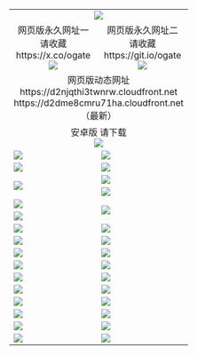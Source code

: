 ﻿<table>
  <tr></tr>
  <tr><td colspan=2 align=center><img src="https://d2dme8cmru71ha.cloudfront.net/Up/oGate.jpg" /></td></tr>
  <tr>
    <td align=center>网页版永久网址一<br/>请收藏<br/>https://x.co/ogate<br><img src="https://d2dme8cmru71ha.cloudfront.net/Up/0WMGD1.png" /></td>
    <td align=center>网页版永久网址二<br/>请收藏<br/>https://git.io/ogate<br><img src="https://d2dme8cmru71ha.cloudfront.net/Up/0WMGD2.png" /></td>
  </tr>
  <tr><td colspan=2 align=center>网页版动态网址
<br>https://d2njqthi3twnrw.cloudfront.net
<br>https://d2dme8cmru71ha.cloudfront.net
    <br/>（最新）</td>
  </tr>
  <tr>
    <td colspan=2 align=center>安卓版 请下载<br/><a href="https://d2dme8cmru71ha.cloudfront.net/Up/0oGate.apk"><img src="https://d2dme8cmru71ha.cloudfront.net/Up/0WMAZ.jpg" /></a></td>
  </tr>
  <tr>
    <td><a href="https://d2dme8cmru71ha.cloudfront.net/oNote.aspx?id=oGate&from=github" target="_blank"><img src="https://d2dme8cmru71ha.cloudfront.net/Up/0WCYY.jpg" /></a></td>
    <td><a href="https://d2dme8cmru71ha.cloudfront.net/oNote.aspx?id=oNote&from=github" target="_blank"><img src="https://d2dme8cmru71ha.cloudfront.net/Up/0WZTT.jpg" /></a></td>
  </tr>
  <tr>
    <td><a href="https://d2dme8cmru71ha.cloudfront.net/ogDY.aspx?from=github" target="_blank"><img src="https://d2dme8cmru71ha.cloudfront.net/Up/DY.jpg"/></a></td>
    <td><a href="https://d2dme8cmru71ha.cloudfront.net/ogST.aspx?from=github" target="_blank"><img src="https://d2dme8cmru71ha.cloudfront.net/Up/ST.jpg"/></a></td>
  </tr>
  <tr>
    <td rowspan=2><a href="https://d2dme8cmru71ha.cloudfront.net/ogUP.aspx?name=WJ.mp4&from=github" target="_blank"><img src="https://d2dme8cmru71ha.cloudfront.net/Up/WJ.jpg" /></a></td>
    <td><a href="https://d2dme8cmru71ha.cloudfront.net/ogUP.aspx?name=DKC.mp4&count=17&from=github" target="_blank"><img src="https://d2dme8cmru71ha.cloudfront.net/Up/DKC.jpg" /></a></td> 
  </tr>
  <tr>
    <td><a href="https://d2dme8cmru71ha.cloudfront.net/ogUP.aspx?name=LRWS.mp4&count=6B:14,5A:10,5B:35,4A:14,4B:19,3A:10,3B:26,2A:16,2B:21,1A:23,1B:29&from=github" target="_blank"><img src="https://d2dme8cmru71ha.cloudfront.net/Up/LRWS.jpg" /></a></td>
  </tr>
  <tr>
    <td><a href="https://d2dme8cmru71ha.cloudfront.net/ogUP.aspx?name=JQR.mp4&count=2&from=github" target="_blank"><img src="https://d2dme8cmru71ha.cloudfront.net/Up/JQR.jpg" /></a></td>   
    <td rowspan=2><a href="https://d2dme8cmru71ha.cloudfront.net/ogUP.aspx?name=JP.mp4&count=9&from=github" target="_blank"><img src="https://d2dme8cmru71ha.cloudfront.net/Up/JP.jpg" /></td>
  </tr>
  <tr>
    <td><a href="https://d2dme8cmru71ha.cloudfront.net/ogUP.aspx?name=ZSJ.mp4&count=16&from=github" target="_blank"><img src="https://d2dme8cmru71ha.cloudfront.net/Up/ZSJ.jpg" /></a></td>
  </tr>
  <tr>
    <td><a href="https://d2dme8cmru71ha.cloudfront.net/ogUP.aspx?name=SSZJ.mp4&count=7&current=2&from=github" target="_blank"><img src="https://d2dme8cmru71ha.cloudfront.net/Up/SSZJ.jpg" /></a></td>
    <td><a href="https://d2dme8cmru71ha.cloudfront.net/ogUP.aspx?name=WH.mp4&from=github" target="_blank"><img src="https://d2dme8cmru71ha.cloudfront.net/Up/WH.jpg" /></a></td>
  </tr>
  <tr>
    <td><a href="https://d2dme8cmru71ha.cloudfront.net/ogUP.aspx?name=DWHM.mp4&from=github" target="_blank"><img src="https://d2dme8cmru71ha.cloudfront.net/Up/DWHM.jpg" /></a></td>
    <td><a href="https://d2dme8cmru71ha.cloudfront.net/ogUP.aspx?name=XTFY.mp4&count=24&from=github" target="_blank"><img src="https://d2dme8cmru71ha.cloudfront.net/Up/XTFY.jpg" /></a></td>
  </tr>
  <tr>
    <td><a href="https://d2dme8cmru71ha.cloudfront.net/ogUP.aspx?name=4SQQ.mp4&count=06:8,05:20&current=06:8&from=github" target="_blank"><img src="https://d2dme8cmru71ha.cloudfront.net/Up/4SQQ0.jpg" /></a></td>
    <td><a href="https://d2dme8cmru71ha.cloudfront.net/ogUP.aspx?name=4SHQ.mp4&count=06:7,05:29&current=06:7&from=github" target="_blank"><img src="https://d2dme8cmru71ha.cloudfront.net/Up/4SHQ0.jpg" /></a></td>
  </tr>
  <tr>
    <td><a href="https://d2dme8cmru71ha.cloudfront.net/ogUP.aspx?name=4SZG.mp4&count=06:8,05:22,04:22&current=06:7&from=github" target="_blank"><img src="https://d2dme8cmru71ha.cloudfront.net/Up/4SZG0.jpg" /></a></td>
    <td><a href="https://d2dme8cmru71ha.cloudfront.net/ogUP.aspx?name=4SDJ.mp4&count=06:10,05:48,04:52&current=06:9&from=github" target="_blank"><img src="https://d2dme8cmru71ha.cloudfront.net/Up/4SDJ0.jpg" /></a></td>
  </tr>
  <tr>
    <td><a href="https://d2dme8cmru71ha.cloudfront.net/onUP.aspx?name=https://x.co/dtw99&from=github" target="_blank"><img src="https://d2dme8cmru71ha.cloudfront.net/Up/0DTW.jpg"/></a></td>
    <td><a href="https://d2dme8cmru71ha.cloudfront.net/onUP.aspx?name=https://d2tyo2h9ydw5hf.cloudfront.net/acenter/&from=github" target="_blank"><img src="https://d2dme8cmru71ha.cloudfront.net/Up/0TDW.jpg" /></a></td>
  </tr>
  <tr>
    <td><a href="https://d2dme8cmru71ha.cloudfront.net/onUP.aspx?name=https://d3qz7yth5i2rae.cloudfront.net/gb/nsc413.htm&from=github" target="_blank"><img src="https://d2dme8cmru71ha.cloudfront.net/Up/0DJY.jpg" /></a></td>
    <td><a href="https://d2dme8cmru71ha.cloudfront.net/onUP.aspx?name=https://dgyo0jey7vwa5.cloudfront.net/xtr/gb/prog204.html&from=github" target="_blank"><img src="https://d2dme8cmru71ha.cloudfront.net/Up/0XTR.jpg" /></a></td>
  </tr>
  <tr>
    <td><a href="https://d2dme8cmru71ha.cloudfront.net/onUP.aspx?name=https://d7203y8eitivv.cloudfront.net&from=github" target="_blank"><img src="https://d2dme8cmru71ha.cloudfront.net/Up/0MHW.jpg" /></a></td>
    <td><a href="https://d2dme8cmru71ha.cloudfront.net/onUP.aspx?name=https://d38z1xzg5vtneh.cloudfront.net&from=github" target="_blank"><img src="https://d2dme8cmru71ha.cloudfront.net/Up/0ZJW.jpg" /></a></td>
  </tr>
  <tr>
    <td><a href="https://d2dme8cmru71ha.cloudfront.net/ogUP.aspx?name=FG.zip&from=github" target="_blank"><img src="https://d2dme8cmru71ha.cloudfront.net/Up/FG.jpg" /></a></td>
    <td><a href="https://d2dme8cmru71ha.cloudfront.net/ogUP.aspx?name=FGA.apk&from=github" target="_blank"><img src="https://d2dme8cmru71ha.cloudfront.net/Up/FGA.jpg" /></a></td>
  </tr>
  <tr>
    <td><a href="https://d2dme8cmru71ha.cloudfront.net/ogUP.aspx?name=U.zip&from=github" target="_blank"><img src="https://d2dme8cmru71ha.cloudfront.net/Up/U.jpg" /></a></td>
    <td><a href="https://d2dme8cmru71ha.cloudfront.net/ogUP.aspx?name=UA.apk&from=github" target="_blank"><img src="https://d2dme8cmru71ha.cloudfront.net/Up/UA.jpg" /></a></td>
  </tr>
  <tr>
    <td><a href="https://d2dme8cmru71ha.cloudfront.net/ogUP.aspx?name=0iPPOTV.zip&from=github" target="_blank"><img src="https://d2dme8cmru71ha.cloudfront.net/Up/0iPPOTV.jpg" /></a></td>
    <td><a href="https://d2dme8cmru71ha.cloudfront.net/ogUP.aspx?name=0iNTD.apk&from=github" target="_blank"><img src="https://d2dme8cmru71ha.cloudfront.net/Up/0iNTD.jpg" /></a></td>
  </tr>
</table>
